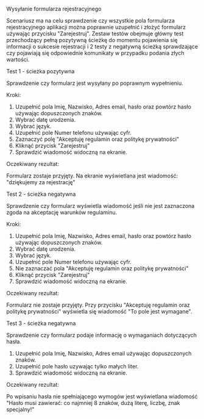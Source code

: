 Wysyłanie formularza rejestracyjnego

Scenariusz ma na celu sprawdzenie czy wszystkie pola formularza rejestracyjnego aplikacji można poprawnie uzupełnić i złożyć formularz używając przycisku "Zarejestruj".
Zestaw testów obejmuje główny test przechodzący pełną pozytywną ścieżkę do momentu pojawienia się informacji o sukcesie rejestracji i 2 testy z negatywną ścieżką sprawdzające czy pojawiają się odpowiednie komunikaty w przypadku podania złych wartości.

Test 1 - ścieżka pozytywna

Sprawdzenie czy formularz jest wysyłany po poprawnym wypełnieniu.

Kroki:

1. Uzupełnić pola Imię, Nazwisko, Adres email, hasło oraz powtórz hasło używając dopuszczonych znaków.
2. Wybrać datę urodzenia.
3. Wybrać język.
4. Uzupełnić pole Numer telefonu używając cyfr.
5. Zaznaczyć polę "Akceptuję regulamin oraz politykę prywatności"
6. Kliknąć przycisk "Zarejestruj"
7. Sprawdzić wiadomość widoczną na ekranie.

Oczekiwany rezultat:

Formularz zostaje przyjęty. Na ekranie wyświetlana jest wiadomość: "dziękujemy za rejestrację"

Test 2 - ścieżka negatywna

Sprawdzenie czy formularz wyświetla wiadomość jeśli nie jest zaznaczona zgoda na akceptację warunków regulaminu.

Kroki:

1. Uzupełnić pola Imię, Nazwisko, Adres email, hasło oraz powtórz hasło używając dopuszczonych znaków.
2. Wybrać datę urodzenia.
3. Wybrać język.
4. Uzupełnić pole Numer telefonu używając cyfr.
5. Nie zaznaczać pola "Akceptuję regulamin oraz politykę prywatności"
6. Kliknąć przycisk "Zarejestruj"
7. Sprawdzić wiadomość widoczną na ekranie.

Oczekiwany rezultat:

Formularz nie zostaje przyjęty. Przy przycisku "Akceptuję regulamin oraz politykę prywatności" wyświetla się wiadomość "To pole jest wymagane".

Test 3 - ścieżka negatywna

Sprawdzenie czy formularz podaje informację o wymaganiach dotyczących hasła.

1. Uzupełnić pola Imię, Nazwisko, Adres email używając dopuszczonych znaków.
2. Uzupełnić pole hasło uzywając tylko małych liter.
3. Sprawdzić wiadomość widoczną na ekranie.

Oczekiwany rezultat:

Po wpisaniu hasła nie spełniającego wymogów jest wyświetlana wiadomość "Hasło musi zawierać: co najmniej 8 znaków, dużą literę, liczbę, znak specjalny!"
